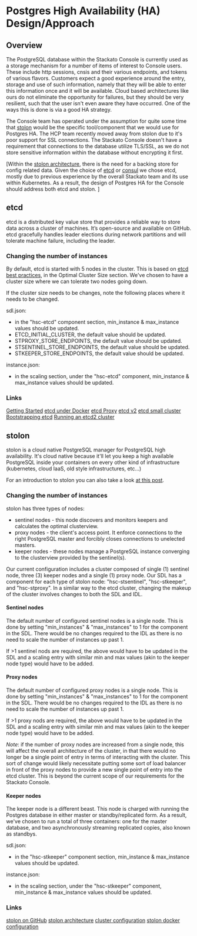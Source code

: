 # Postgres High Availability (HA) Design/Approach

## Overview
The PostgreSQL database within the Stackato Console is currently used as a storage mechanism for a number of items of interest to Console users. These include http sessions, cnsis and their various endpoints, and tokens of various flavors. Customers expect a good experience around the entry, storage and use of such information, namely that they will be able to enter this information once and it will be available. Cloud based architectures like ours do not eliminate the opportunity for failures, but they should be very resilient, such that the user isn't even aware they have occurred. One of the ways this is done is via a good HA strategy.

The Console team has operated under the assumption for quite some time that [stolon](https://github.com/sorintlab/stolon) would be the specific tool/component that we would use for Postgres HA. The HCP team recently moved away from stolon due to it's poor support for SSL connections. The Stackato Console doesn't have a requirement that connections to the database utilize TLS/SSL, as we do not store sensitive information within the database without encrypting it first.

[Within the [stolon architecture](https://github.com/sorintlab/stolon/blob/master/doc/architecture_small.png), there is the need for a backing store for config related data. Given the choice of [etcd](https://coreos.com/etcd) or [consul](https://www.consul.io/) we chose etcd, mostly due to previous experience by the overall Stackato team and its use within Kubernetes. As a result, the design of Postgres HA for the Console should address both etcd and stolon.
]
## etcd
etcd is a distributed key value store that provides a reliable way to store data across a cluster of machines. It’s open-source and available on GitHub. etcd gracefully handles leader elections during network partitions and will tolerate machine failure, including the leader.

### Changing the number of instances
By default, etcd is started with 5 nodes in the cluster. This is based on [etcd best practices](https://coreos.com/etcd/docs/latest/admin_guide.html), in the Optimal Cluster Size section. We've chosen to have a cluster size where we can tolerate two nodes going down.

If the cluster size needs to be changes, note the following places where it needs to be changed.

sdl.json:
- in the "hsc-etcd" component section, min_instance & max_instance values should be updated.
- ETCD_INITIAL_CLUSTER, the default value should be updated.
- STPROXY_STORE_ENDPOINTS, the default value should be updated.
- STSENTINEL_STORE_ENDPOINTS, the default value should be updated.
- STKEEPER_STORE_ENDPOINTS, the default value should be updated.

instance.json:
- in the scaling section, under the "hsc-etcd" component, min_instance & max_instance values should be updated.

### Links
[Getting Started](https://coreos.com/etcd/docs/latest/getting-started-with-etcd.html)
[etcd under Docker](https://coreos.com/etcd/docs/latest/docker_guide.html)
[etcd Proxy](https://coreos.com/etcd/docs/latest/proxy.html)
[etcd v2](https://www.youtube.com/watch?v=z6tjawXZ71E)
[etcd small cluster](https://coreos.com/os/docs/latest/cluster-architectures.html#small-cluster)
[Bootstrapping etcd](https://www.youtube.com/watch?v=duUTk8xxGbU)
[Running an etcd2 cluster](http://blog.scottlowe.org/2015/04/15/running-etcd-20-cluster/)


## stolon
stolon is a cloud native PostgreSQL manager for PostgreSQL high availability. It's cloud native because it'll let you keep a high available PostgreSQL inside your containers on every other kind of infrastructure (kubernetes, cloud IaaS, old style infrastructures, etc...)

For an introduction to stolon you can also take a look [at this post](https://sgotti.me/post/stolon-introduction/).

### Changing the number of instances
stolon has three types of nodes:
- sentinel nodes - this node discovers and monitors keepers and calculates the optimal clusterview.
- proxy nodes - the client's access point. It enforce connections to the right PostgreSQL master and forcibly closes connections to unelected masters.
- keeper nodes - these nodes manage a PostgreSQL instance converging to the clusterview provided by the sentinel(s).

Our current configuration includes a cluster composed of single (1) sentinel node, three (3) keeper nodes and a single (1) proxy node. Our SDL has a component for each type of stolon node: "hsc-stsentinel", "hsc-stkeeper", and "hsc-stproxy". In a similar way to the etcd cluster, changing the makeup of the cluster involves changes to both the SDL and IDL.

#### Sentinel nodes
The default number of configured sentinel nodes is a single node. This is done by setting "min_instances" & "max_instances" to 1 for the component in the SDL. There would be no changes required to the IDL as there is no need to scale the number of instances up past 1.

If >1 sentinel nods are required, the above would have to be updated in the SDL and a scaling entry with similar min and max values (akin to the keeper node type) would have to be added.

#### Proxy nodes
The default number of configured proxy nodes is a single node. This is done by setting "min_instances" & "max_instances" to 1 for the component in the SDL. There would be no changes required to the IDL as there is no need to scale the number of instances up past 1.

If >1 proxy nods are required, the above would have to be updated in the SDL and a scaling entry with similar min and max values (akin to the keeper node type) would have to be added.

*Note*: if the number of proxy nodes are increased from a single node, this will affect the overall architecture of the cluster, in that there would no longer be a single point of entry in terms of interacting with the cluster. This sort of change would likely necessitate putting some sort of load balancer in front of the proxy nodes to provide a new single point of entry into the etcd cluster. This is beyond the current scope of our requirements for the Stackato Console.

#### Keeper nodes
The keeper node is a different beast. This node is charged with running the Postgres database in either master or standby/replicated form. As a result, we've chosen to run a total of three containers: one for the master database, and two asynchronously streaming replicated copies, also known as standbys.

sdl.json:
- in the "hsc-stkeeper" component section, min_instance & max_instance values should be updated.

instance.json:
- in the scaling section, under the "hsc-stkeeper" component, min_instance & max_instance values should be updated.

### Links
[stolon on GitHub](https://github.com/sorintlab/stolon)
[stolon architecture](https://github.com/sorintlab/stolon/blob/master/doc/architecture.png)
[cluster configuration](https://github.com/sorintlab/stolon/blob/master/doc/cluster_config.md)
[stolon docker configuration](https://github.com/sorintlab/stolon/tree/master/examples/kubernetes/image/docker)
